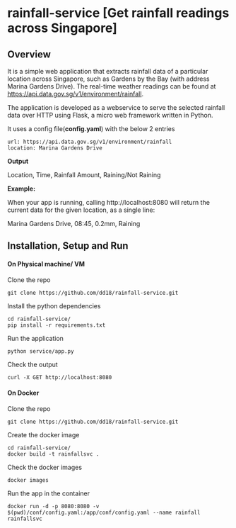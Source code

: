 # rainfall-service [Get rainfall readings across Singapore]
## Overview

It is a simple web application that extracts rainfall data of a particular location across Singapore, such as Gardens by the Bay (with address Marina Gardens Drive). The real-time weather readings can be found at https://api.data.gov.sg/v1/environment/rainfall. 

The application is developed as a webservice to serve the selected rainfall data over HTTP using Flask, a micro web framework written in Python.

It uses a config file(**config.yaml**) with the below 2 entries

    url: https://api.data.gov.sg/v1/environment/rainfall
    location: Marina Gardens Drive

**Output**

Location, Time, Rainfall Amount, Raining/Not Raining

**Example:**

When your app is running, calling http://localhost:8080 will return the current data for the given location, as a single line:

Marina Gardens Drive, 08:45, 0.2mm, Raining

## Installation, Setup and Run
#### On Physical machine/ VM

Clone the repo

    git clone https://github.com/dd18/rainfall-service.git 
   
Install the python dependencies

    cd rainfall-service/
    pip install -r requirements.txt
   
Run the application

    python service/app.py
      
Check the output

    curl -X GET http://localhost:8080

#### On Docker

Clone the repo

    git clone https://github.com/dd18/rainfall-service.git
        
Create the docker image
        
    cd rainfall-service/
    docker build -t rainfallsvc .

Check the docker images
    
    docker images

Run the app in the container

    docker run -d -p 8080:8080 -v $(pwd)/conf/config.yaml:/app/conf/config.yaml --name rainfall rainfallsvc
        
